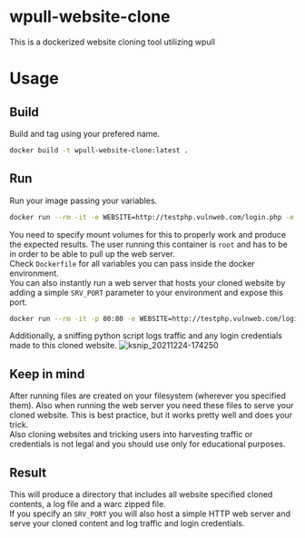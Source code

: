 # wpull-website-clone
This is a dockerized website cloning tool utilizing wpull

# Usage
## Build
Build and tag using your prefered name.
```bash
docker build -t wpull-website-clone:latest .
```
## Run
Run your image passing your variables.
```bash
docker run --rm -it -e WEBSITE=http://testphp.vulnweb.com/login.php -e LEVEL=1 -e WAIT=0.01 -v ${PWD}:/app wpull-website-clone:latest
```
You need to specify mount volumes for this to properly work and produce the expected results. The user running this container is `root` and has to be in order to be able to pull up the web server. \
Check `Dockerfile` for all variables you can pass inside the docker environment. \
You can also instantly run a web server that hosts your cloned website by adding a simple `SRV_PORT` parameter to your environment and expose this port.
```bash
docker run --rm -it -p 80:80 -e WEBSITE=http://testphp.vulnweb.com/login.php -e LEVEL=1 -e WAIT=0.01 -e SRV_PORT=80 -v ${PWD}:/app wpull-website-clone:latest
```
Additionally, a sniffing python script logs traffic and any login credentials made to this cloned website.
![ksnip_20211224-174250](https://user-images.githubusercontent.com/10864434/147363221-6f42fb91-da3b-4b12-8287-552afac651cd.png)

## Keep in mind
After running files are created on your filesystem (wherever you specified them). Also when running the web server you need these files to serve your cloned website. This is best practice, but it works pretty well and does your trick. \
Also cloning websites and tricking users into harvesting traffic or credentials is not legal and you should use only for educational purposes.
## Result
This will produce a directory that includes all website specified cloned contents, a log file and a warc zipped file. \
If you specify an `SRV_PORT` you will also host a simple HTTP web server and serve your cloned content and log traffic and login credentials.
